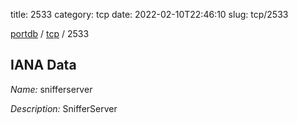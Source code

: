 title: 2533
category: tcp
date: 2022-02-10T22:46:10
slug: tcp/2533

[portdb](/) / [tcp](/category/tcp.html) / 2533


## IANA Data

_Name:_ snifferserver

_Description:_ SnifferServer

